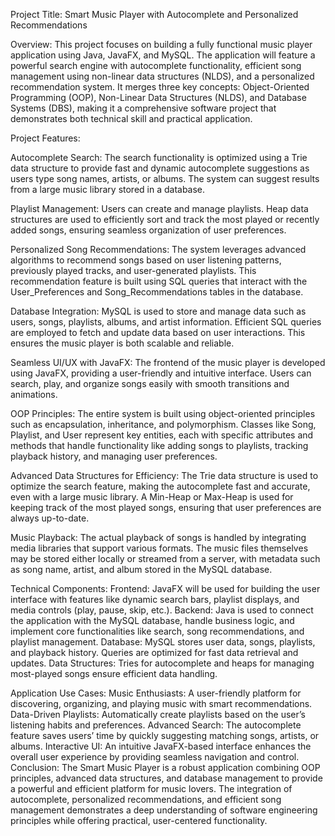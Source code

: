Project Title: Smart Music Player with Autocomplete and Personalized Recommendations

Overview: This project focuses on building a fully functional music player application using Java, JavaFX, and MySQL. The application will feature a powerful search engine with autocomplete functionality, efficient song management using non-linear data structures (NLDS), and a personalized recommendation system. It merges three key concepts: Object-Oriented Programming (OOP), Non-Linear Data Structures (NLDS), and Database Systems (DBS), making it a comprehensive software project that demonstrates both technical skill and practical application.

Project Features:

Autocomplete Search:
The search functionality is optimized using a Trie data structure to provide fast and dynamic autocomplete suggestions as users type song names, artists, or albums. The system can suggest results from a large music library stored in a database.

Playlist Management:
Users can create and manage playlists. Heap data structures are used to efficiently sort and track the most played or recently added songs, ensuring seamless organization of user preferences.

Personalized Song Recommendations:
The system leverages advanced algorithms to recommend songs based on user listening patterns, previously played tracks, and user-generated playlists. This recommendation feature is built using SQL queries that interact with the User_Preferences and Song_Recommendations tables in the database.

Database Integration:
MySQL is used to store and manage data such as users, songs, playlists, albums, and artist information. Efficient SQL queries are employed to fetch and update data based on user interactions. This ensures the music player is both scalable and reliable.

Seamless UI/UX with JavaFX:
The frontend of the music player is developed using JavaFX, providing a user-friendly and intuitive interface. Users can search, play, and organize songs easily with smooth transitions and animations.

OOP Principles:
The entire system is built using object-oriented principles such as encapsulation, inheritance, and polymorphism. Classes like Song, Playlist, and User represent key entities, each with specific attributes and methods that handle functionality like adding songs to playlists, tracking playback history, and managing user preferences.

Advanced Data Structures for Efficiency:
The Trie data structure is used to optimize the search feature, making the autocomplete fast and accurate, even with a large music library.
A Min-Heap or Max-Heap is used for keeping track of the most played songs, ensuring that user preferences are always up-to-date.

Music Playback:
The actual playback of songs is handled by integrating media libraries that support various formats. The music files themselves may be stored either locally or streamed from a server, with metadata such as song name, artist, and album stored in the MySQL database.

Technical Components:
Frontend: JavaFX will be used for building the user interface with features like dynamic search bars, playlist displays, and media controls (play, pause, skip, etc.).
Backend: Java is used to connect the application with the MySQL database, handle business logic, and implement core functionalities like search, song recommendations, and playlist management.
Database: MySQL stores user data, songs, playlists, and playback history. Queries are optimized for fast data retrieval and updates.
Data Structures: Tries for autocomplete and heaps for managing most-played songs ensure efficient data handling.

Application Use Cases:
Music Enthusiasts: A user-friendly platform for discovering, organizing, and playing music with smart recommendations.
Data-Driven Playlists: Automatically create playlists based on the user’s listening habits and preferences.
Advanced Search: The autocomplete feature saves users’ time by quickly suggesting matching songs, artists, or albums.
Interactive UI: An intuitive JavaFX-based interface enhances the overall user experience by providing seamless navigation and control.
Conclusion: The Smart Music Player is a robust application combining OOP principles, advanced data structures, and database management to provide a powerful and efficient platform for music lovers. The integration of autocomplete, personalized recommendations, and efficient song management demonstrates a deep understanding of software engineering principles while offering practical, user-centered functionality.
